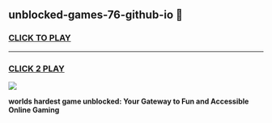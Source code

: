 
## unblocked-games-76-github-io 👋
<h3>
<a href="https://premium.freeplayer.one?title=unblocked-games-76-github-io&ref=14F">CLICK TO PLAY</a></h3>
<hr>

<h3>
<a href="https://premium.freeplayer.one?title=unblocked-games-76-github-io&ref=14F">CLICK 2 PLAY</a>
  
</h3>

<a href="https://premium.freeplayer.one?title=unblocked-games-76-github-io&ref=12F/"><img src="https://clearcache.store/games.png"></a>


**worlds hardest game unblocked: Your Gateway to Fun and Accessible Online Gaming**
